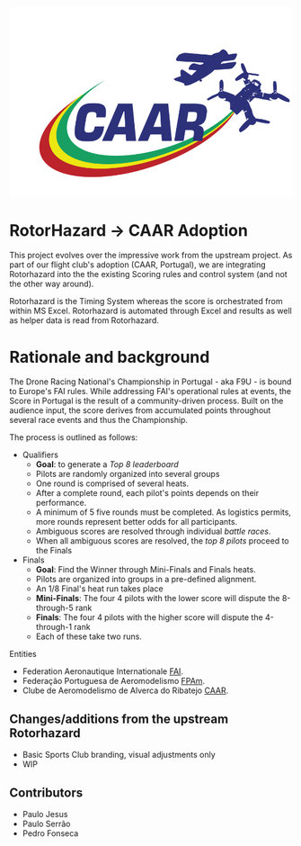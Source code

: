 ![CAAR Logo](/src/server/static/image/CAARLogo.png)

# RotorHazard -> CAAR Adoption
This project evolves over the impressive work from the upstream project. As part of our flight club's adoption (CAAR, Portugal), we are integrating Rotorhazard into the the existing Scoring rules and control system (and not the other way around).

Rotorhazard is the Timing System whereas the score is orchestrated from within MS Excel. Rotorhazard is automated through Excel and results as well as helper data is read from Rotorhazard.

# Rationale and background
The Drone Racing National's Championship in Portugal - aka F9U - is bound to Europe's FAI rules. While addressing FAI's operational rules at events, the Score in Portugal is the result of a community-driven process. Built on the audience input,  the score derives from accumulated points throughout several race events and thus the Championship.

The process is outlined as follows:
 * Qualifiers
    * **Goal**: to generate a *Top 8 leaderboard*
    * Pilots are randomly organized into several groups
    * One round is comprised of several heats.
    * After a complete round, each pilot's points depends on their performance.
    * A minimum of 5 five rounds must be completed. As logistics permits, more rounds represent better odds for all participants.
    * Ambiguous scores are resolved through individual *battle races*.
    * When all ambiguous scores are resolved, the *top 8 pilots* proceed to the Finals
 * Finals
    * **Goal**: Find the Winner through Mini-Finals and Finals heats.
    * Pilots are organized into groups in a pre-defined alignment.
    * An 1/8 Final's heat run takes place
    * **Mini-Finals**: The four 4 pilots with the lower score will dispute the 8-through-5 rank
    * **Finals**: The four 4 pilots with the higher score will dispute the 4-through-1 rank
    * Each of these take two runs.

Entities
 * Federation Aeronautique Internationale [FAI](https://www.fai.org/).
 * Federação Portuguesa de Aeromodelismo [FPAm](http://fpam.pt/home.asp).
 * Clube de Aeromodelismo de Alverca do Ribatejo [CAAR](https://caar-aeromodelismo.com/).


## Changes/additions from the upstream Rotorhazard
* Basic Sports Club branding, visual adjustments only
* WIP


## Contributors
* Paulo Jesus
* Paulo Serrão
* Pedro Fonseca

